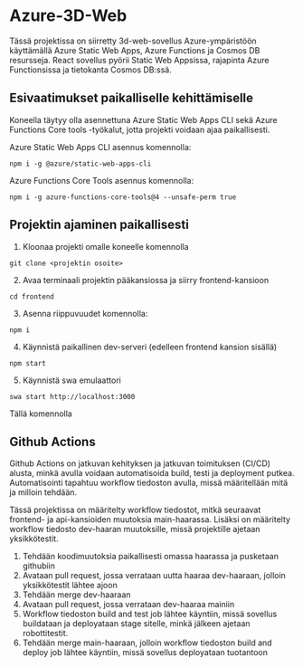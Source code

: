 # Azure-3D-Web

Tässä projektissa on siirretty 3d-web-sovellus Azure-ympäristöön käyttämällä Azure Static Web Apps, Azure Functions ja Cosmos DB resursseja. React sovellus pyörii Static Web Appsissa, rajapinta Azure Functionsissa ja tietokanta Cosmos DB:ssä.

## Esivaatimukset paikalliselle kehittämiselle

Koneella täytyy olla asennettuna Azure Static Web Apps CLI sekä Azure Functions Core tools -työkalut, jotta projekti voidaan ajaa paikallisesti.

Azure Static Web Apps CLI asennus komennolla:
```
npm i -g @azure/static-web-apps-cli
```
Azure Functions Core Tools asennus komennolla:
```
npm i -g azure-functions-core-tools@4 --unsafe-perm true
```

## Projektin ajaminen paikallisesti

1. Kloonaa projekti omalle koneelle komennolla
```
git clone <projektin osoite>
```
2. Avaa terminaali projektin pääkansiossa ja siirry frontend-kansioon
```
cd frontend
```
3. Asenna riippuvuudet komennolla:
```
npm i
```
4. Käynnistä paikallinen dev-serveri (edelleen frontend kansion sisällä)
```
npm start
```
5. Käynnistä swa emulaattori
```
swa start http://localhost:3000
```
Tällä komennolla

## Github Actions

Github Actions on jatkuvan kehityksen ja jatkuvan toimituksen (CI/CD) alusta, minkä avulla voidaan automatisoida build, testi ja deployment putkea. Automatisointi tapahtuu workflow tiedoston avulla, missä määritellään mitä ja milloin tehdään. 

Tässä projektissa on määritelty workflow tiedostot, mitkä seuraavat frontend- ja api-kansioiden muutoksia main-haarassa. Lisäksi on määritelty workflow tiedosto dev-haaran muutoksille, missä projektille ajetaan yksikkötestit.

1. Tehdään koodimuutoksia paikallisesti omassa haarassa ja pusketaan githubiin
2. Avataan pull request, jossa verrataan uutta haaraa dev-haaraan, jolloin yksikkötestit lähtee ajoon
3. Tehdään merge dev-haaraan
4. Avataan pull request, jossa verrataan dev-haaraa mainiin
5. Workflow tiedoston build and test job lähtee käyntiin, missä sovellus buildataan ja deployataan stage sitelle, minkä jälkeen ajetaan robottitestit.
6. Tehdään merge main-haaraan, jolloin workflow tiedoston build and deploy job lähtee käyntiin, missä sovellus deployataan tuotantoon

